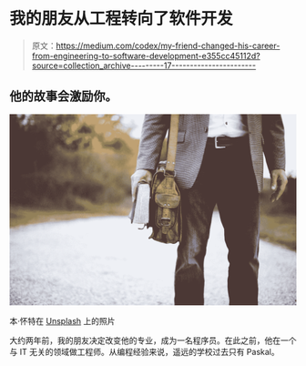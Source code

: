 # 我的朋友从工程转向了软件开发

> 原文：<https://medium.com/codex/my-friend-changed-his-career-from-engineering-to-software-development-e355cc45112d?source=collection_archive---------17----------------------->

## 他的故事会激励你。

![](img/44db4f99b1fdecbab550c38132d585cf.png)

本·怀特在 [Unsplash](https://unsplash.com?utm_source=medium&utm_medium=referral) 上的照片

大约两年前，我的朋友决定改变他的专业，成为一名程序员。在此之前，他在一个与 IT 无关的领域做工程师。从编程经验来说，遥远的学校过去只有 Paskal。